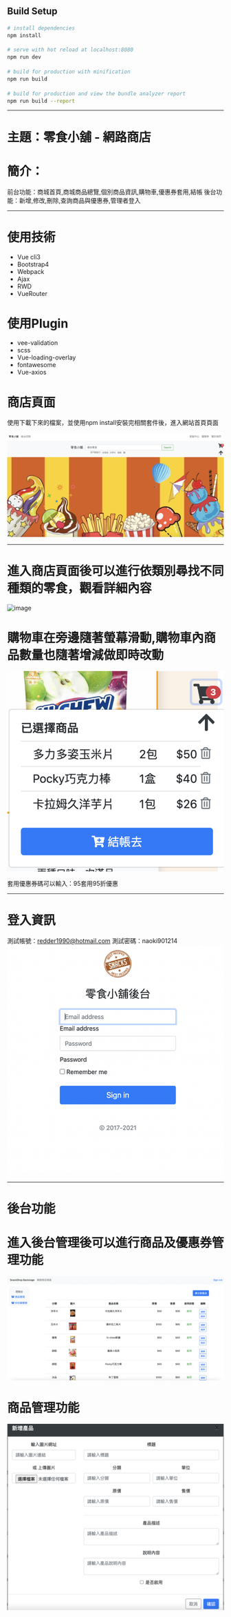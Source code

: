 ## Build Setup

``` bash
# install dependencies
npm install

# serve with hot reload at localhost:8080
npm run dev

# build for production with minification
npm run build

# build for production and view the bundle analyzer report
npm run build --report
```


***

# 主題：零食小舖 - 網路商店
# 簡介：
前台功能：商城首頁,商城商品總覽,個別商品資訊,購物車,優惠券套用,結帳
後台功能：新增,修改,刪除,查詢商品與優惠券,管理者登入
***
# 使用技術
* Vue cli3
* Bootstrap4
* Webpack
* Ajax
* RWD
* VueRouter

# 使用Plugin
* vee-validation
* scss
* Vue-loading-overlay
* fontawesome
* Vue-axios



# 商店頁面
使用下載下來的檔案，並使用npm install安裝完相關套件後，進入網站首頁頁面

![image](https://github.com/iljahtgt/Snack-Shop/blob/main/forPicture/%E6%88%AA%E5%9C%96%202021-09-15%20%E4%B8%8B%E5%8D%886.03.15.png)
***
# 進入商店頁面後可以進行依類別尋找不同種類的零食，觀看詳細內容

![image](https://github.com/iljahtgt/Snack-Shop/blob/main/forPicture/%E6%88%AA%E5%9C%96%202021-09-15%20%E4%B8%8B%E5%8D%886.03.41.png)
# 購物車在旁邊隨著螢幕滑動,購物車內商品數量也隨著增減做即時改動
![image](https://github.com/iljahtgt/Snack-Shop/blob/main/forPicture/%E6%88%AA%E5%9C%96%202021-09-15%20%E4%B8%8B%E5%8D%886.04.02.png)


套用優惠券碼可以輸入：95套用95折優惠

***
# 登入資訊
測試帳號：redder1990@hotmail.com
測試密碼：naoki901214
![image](https://github.com/iljahtgt/Snack-Shop/blob/main/forPicture/%E6%88%AA%E5%9C%96%202021-09-15%20%E4%B8%8B%E5%8D%886.12.13.png)
***
# 後台功能
# 進入後台管理後可以進行商品及優惠券管理功能
![image](https://github.com/iljahtgt/Snack-Shop/blob/main/forPicture/%E6%88%AA%E5%9C%96%202021-09-15%20%E4%B8%8B%E5%8D%886.08.46.png)
# 商品管理功能
![image](https://github.com/iljahtgt/Snack-Shop/blob/main/forPicture/%E6%88%AA%E5%9C%96%202021-09-15%20%E4%B8%8B%E5%8D%886.09.00.png)


